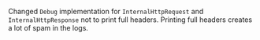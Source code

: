 Changed `Debug` implementation for `InternalHttpRequest` and `InternalHttpResponse` not to print full headers.
Printing full headers creates a lot of spam in the logs.
